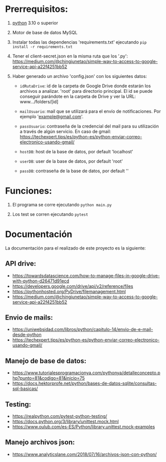# Prerrequisitos:
   1. [python](https://www.python.org/downloads/) 3.10 o superior 
   2. Motor de base de datos MySQL
   3. Instalar todas las dependencias 'requirements.txt' ejecutando `pip install -r requirements.txt`  
   4. Tener el client-secret.json en la misma ruta que los '.py':
        https://medium.com/@chingjunetao/simple-way-to-access-to-google-service-api-a22f4251bb52
   5. Haber generado un archivo 'config.json' con los siguientes datos:
      
      - `idRutaDrive`: id de la carpeta de Google Drive donde estarán los archivos a analizar. 'root' para directorio principal. 
          El id se puede conseguir parándote en la carpeta de Drive y ver la URL: www.../folders/[id]
      
      - `mailUsuario`: mail que se utilizará para el envío de notificaciones. Por ejemplo 'example@gmail.com'.
      
      - `passUsuario`: contraseña de la credencial del mail para su utilización a través de algún servicio. En caso de gmail: https://techexpert.tips/es/python-es/python-enviar-correo-electronico-usando-gmail/ 
       
      - `hostDB`: host de la base de datos, por default 'localhost' 
      
      - `userDB`: user de la base de datos, por default 'root'
      
      - `passDB`: contraseña de la base de datos, por default ''

# Funciones:
   1. El programa se corre ejecutando `python main.py` 
   
   2. Los test se corren ejecutando `pytest`


# Documentación

La documentación para el realizado de este proyecto es la siguiente:

## API drive:
- https://towardsdatascience.com/how-to-manage-files-in-google-drive-with-python-d26471d91ecd
- https://developers.google.com/drive/api/v2/reference/files
- https://pythonhosted.org/PyDrive/filemanagement.html
- https://medium.com/@chingjunetao/simple-way-to-access-to-google-service-api-a22f4251bb52

## Envio de mails:
- https://uniwebsidad.com/libros/python/capitulo-14/envio-de-e-mail-desde-python
- https://techexpert.tips/es/python-es/python-enviar-correo-electronico-usando-gmail/

## Manejo de base de datos:
- https://www.tutorialesprogramacionya.com/pythonya/detalleconcepto.php?punto=81&codigo=81&inicio=75
- https://docs.hektorprofe.net/python/bases-de-datos-sqlite/consultas-sql-basicas/

## Testing:
- https://realpython.com/pytest-python-testing/
- https://docs.python.org/3/library/unittest.mock.html
- https://www.oulub.com/es-ES/Python/library.unittest.mock-examples

## Manejo archivos json:
- https://www.analyticslane.com/2018/07/16/archivos-json-con-python/



